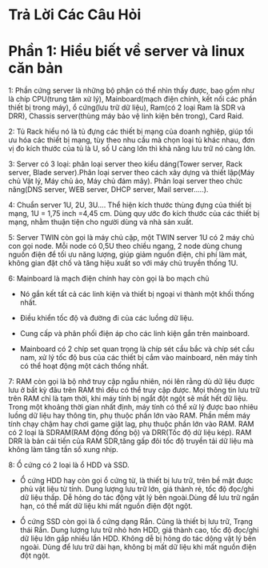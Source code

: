 # Trả Lời Các Câu Hỏi
# Phần 1: Hiểu biết về server và linux căn bản
1: Phần cứng server là những bộ phận có thể nhìn thấy được, bao gồm như là chíp CPU(trung tâm xử lý), Mainboard(mạch điện chính, kết nối các phần thiết bị trong máy), ổ cứng(lưu trữ dữ liệu), Ram(có 2 loại Ram là SDR và DRR), Chassis server(thùng máy bảo vệ linh kiện bên trong), Card Raid.

2: Tủ Rack hiểu nó là tủ đựng các thiết bị mạng của doanh nghiệp, giúp tối ưu hóa các thiết bị mạng, tùy theo nhu cầu mà chọn loại tủ khác nhau, đơn vị đo kích thước của tủ là U, số U càng lớn thì khả năng lưu trữ nó càng lớn.

3: Server có 3 loại: phân loại server theo kiểu dáng(Tower server, Rack server, Blade server).Phân loại server theo cách xây dựng và thiết lập(Máy chủ Vật lý, Máy chủ ảo, Máy chủ đám mây). Phân loại server theo chức năng(DNS server, WEB server, DHCP server, Mail server.....).

4: Chuẩn server 1U, 2U, 3U.... Thể hiện kích thước thùng đựng của thiết bị mạng, 1U = 1,75 inch =4,45 cm. Dùng quy ước đo kích thước của các thiết bị mạng, nhằm thuận tiện cho người dùng và nhà sản xuất.

5: Server TWIN còn gọi là máy chủ cặp, một TWIN server 1U có 2 máy chủ con gọi node. Mỗi node có 0,5U theo chiều ngang, 2 node dùng chung nguồn điện để tối ưu năng lượng, giúp giảm nguồn điện, chi phí làm mát, không gian đặt chố và tăng hiệu xuất so với máy chủ truyền thống 1U.

6: Mainboard là mạch điện chính hay còn gọi là bo mạch chủ

   + Nó gắn kết tất cả các linh kiện và thiết bị ngoại vi thành một khối thống nhất.

   + Điều khiển tốc độ và đường đi của các luồng dữ liệu.

   + Cung cấp và phân phối điện áp cho các linh kiện gắn trên mainboard.

   + Mainboard có 2 chíp set quan trọng là chíp sét cầu bắc và chíp sét cầu nam, xử lý tốc độ bus của các thiết bị cắm vào mainboard, nên máy tính có thể hoạt động một cách thống nhất.


7: RAM còn gọi là bộ nhớ truy cập ngẫu nhiên, nói lên rằng dù dữ liệu được lưu ở bất kỳ đâu trên RAM thì đều có thể truy cập được. Mọi thông tin lưu trữ trên RAM chỉ là tạm thời, khi máy tính bị ngắt đột ngột sẽ mất hết dữ liệu. Trong một khoảng thời gian nhất định, máy tính có thể xử lý được bao nhiêu luồng dữ liệu hay thông tin, phụ thuộc phần lớn vào RAM. Phần mềm máy tính chạy chậm hay chơi game giật lag, phụ thuộc phần lớn vào RAM. RAM có 2 loại là SDRAM(RAM động đồng bộ) và DRR(Tốc độ dữ liệu kép). RAM DRR là bản cải tiến của RAM SDR,tăng gấp đôi tốc độ truyền tải dữ liệu mà không làm tăng tần số xung nhịp.

8: Ổ cứng có 2 loại là ổ HDD và SSD.

+ Ổ cứng HDD hay còn gọi ổ cứng từ, là thiết bị lưu trữ, trên bề mặt được phủ vật liệu từ tính. Dung lượng lưu trữ lớn, giá thành rẻ, tốc độ đọc/ghi dữ liệu thấp. Dễ hỏng do tác động vật lý bên ngoài.Dùng để lưu trữ ngắn hạn, có thể mất dữ liệu khi mất nguồn điện đột ngột.

+ Ổ cứng SSD còn gọi là ổ cứng dạng Rắn. Cũng là thiết bị lưu trữ, Trạng thái Rắn. Dung lượng lưu trữ nhỏ hơn HDD, giá thành cao, tốc độ đọc/ghi dữ liệu lớn gắp nhiều lần HDD. Không dễ bị hỏng do tác dộng vật lý bên ngoài. Dùng để lưu trữ dài hạn, không bị mất dữ liệu khi mất nguồn điện đột ngột.



